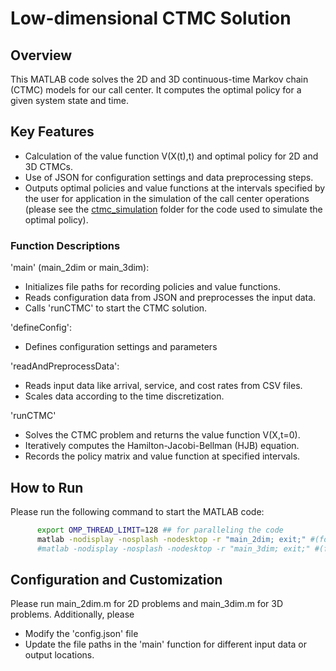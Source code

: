 # Low-dimensional CTMC Solution

## Overview

This MATLAB code solves the 2D and 3D continuous-time Markov chain (CTMC) models for our call center. It computes the optimal policy for a given system state and time.

## Key Features
- Calculation of the value function V(X(t),t) and optimal policy for 2D and 3D CTMCs.
- Use of JSON for configuration settings and data preprocessing steps.
- Outputs optimal policies and value functions at the intervals specified by the user for application in the simulation of the call center operations (please see the [ctmc_simulation](https://github.com/ekasikaralar/NN_based_dynamic_scheduling/tree/main/secondary_analysis/simulation_codes/ctmc_simulation) folder for the code used to simulate the optimal policy).

### Function Descriptions
'main' (main_2dim or main_3dim):
- Initializes file paths for recording policies and value functions.
- Reads configuration data from JSON and preprocesses the input data.
- Calls 'runCTMC' to start the CTMC solution.

'defineConfig':
- Defines configuration settings and parameters

'readAndPreprocessData':
- Reads input data like arrival, service, and cost rates from CSV files.
- Scales data according to the time discretization.

'runCTMC'
- Solves the CTMC problem and returns the value function V(X,t=0).
- Iteratively computes the Hamilton-Jacobi-Bellman (HJB) equation.
- Records the policy matrix and value function at specified intervals.

## How to Run
Please run the following command to start the MATLAB code:

```bash
      export OMP_THREAD_LIMIT=128 ## for paralleling the code
      matlab -nodisplay -nosplash -nodesktop -r "main_2dim; exit;" #(for 2D problem)
      #matlab -nodisplay -nosplash -nodesktop -r "main_3dim; exit;" #(for 3D problem)
```


## Configuration and Customization
Please run main_2dim.m for 2D problems and main_3dim.m for 3D problems. Additionally, please
- Modify the 'config.json' file
- Update the file paths in the 'main' function for different input data or output locations.

